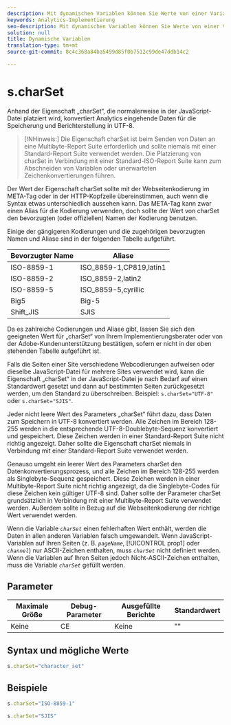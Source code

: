```yaml
---
description: Mit dynamischen Variablen können Sie Werte von einer Variablen in eine andere kopieren, ohne die vollständigen Werte mehrfach in die Bildanforderung auf Ihrer Site eingeben zu müssen.
keywords: Analytics-Implementierung
seo-description: Mit dynamischen Variablen können Sie Werte von einer Variablen in eine andere kopieren, ohne die vollständigen Werte mehrfach in die Bildanforderung auf Ihrer Site eingeben zu müssen.
solution: null
title: Dynamische Variablen
translation-type: tm+mt
source-git-commit: 8c4c368a84ba5499d85f0b7512c99de47ddb14c2

---
```



# s.charSet

Anhand der Eigenschaft „charSet“, die normalerweise in der JavaScript-Datei platziert wird, konvertiert Analytics eingehende Daten für die Speicherung und Berichterstellung in UTF-8.

>[!NHinweis:] Die Eigenschaft charSet ist beim Senden von Daten an eine Multibyte-Report Suite erforderlich und sollte niemals mit einer Standard-Report Suite verwendet werden. Die Platzierung von charSet in Verbindung mit einer Standard-ISO-Report Suite kann zum Abschneiden von Variablen oder unerwarteten Zeichenkonvertierungen führen.

Der Wert der Eigenschaft charSet sollte mit der Webseitenkodierung im META-Tag oder in der HTTP-Kopfzeile übereinstimmen, auch wenn die Syntax etwas unterschiedlich aussehen kann. Das META-Tag kann zwar einen Alias für die Kodierung verwenden, doch sollte der Wert von charSet den bevorzugten (oder offiziellen) Namen der Kodierung benutzen.

Einige der gängigeren Kodierungen und die zugehörigen bevorzugten Namen und Aliase sind in der folgenden Tabelle aufgeführt.

| Bevorzugter Name | Aliase |
|--- |--- |
| ISO-8859-1 | ISO_8859-1,CP819,latin1 |
| ISO-8859-2 | ISO_8859-2,latin2 |
| ISO-8859-5 | ISO_8859-5,cyrillic |
| Big5 | Big-5 |
| Shift_JIS | SJIS |

Da es zahlreiche Codierungen und Aliase gibt, lassen Sie sich den geeigneten Wert für „charSet“ von Ihrem Implementierungsberater oder von der Adobe-Kundenunterstützung bestätigen, sofern er nicht in der oben stehenden Tabelle aufgeführt ist.

Falls die Seiten einer Site verschiedene Webcodierungen aufweisen oder dieselbe JavaScript-Datei für mehrere Sites verwendet wird, kann die Eigenschaft „charSet“ in der JavaScript-Datei je nach Bedarf auf einen Standardwert gesetzt und dann auf bestimmten Seiten zurückgesetzt werden, um den Standard zu überschreiben. Beispiel: `s.charSet="UTF-8"` oder `s.charSet="SJIS"`.

Jeder nicht leere Wert des Parameters „charSet“ führt dazu, dass Daten zum Speichern in UTF-8 konvertiert werden. Alle Zeichen im Bereich 128-255 werden in die entsprechende UTF-8-Doublebyte-Sequenz konvertiert und gespeichert. Diese Zeichen werden in einer Standard-Report Suite nicht richtig angezeigt. Daher sollte die Eigenschaft charSet niemals in Verbindung mit einer Standard-Report Suite verwendet werden.

Genauso umgeht ein leerer Wert des Parameters charSet den Datenkonvertierungsprozess, und alle Zeichen im Bereich 128-255 werden als Singlebyte-Sequenz gespeichert. Diese Zeichen werden in einer Multibyte-Report Suite nicht richtig angezeigt, da die Singlebyte-Codes für diese Zeichen kein gültiger UTF-8 sind. Daher sollte der Parameter charSet grundsätzlich in Verbindung mit einer Multibyte-Report Suite verwendet werden. Außerdem sollte in Bezug auf die Webseitenkodierung der richtige Wert verwendet werden.

Wenn die Variable *`charSet`* einen fehlerhaften Wert enthält, werden die Daten in allen anderen Variablen falsch umgewandelt. Wenn JavaScript-Variablen auf Ihren Seiten (z. B. *`pageName`*, [!UICONTROL prop1] oder *`channel`*) nur ASCII-Zeichen enthalten, muss *`charSet`* nicht definiert werden. Wenn die Variablen auf Ihren Seiten jedoch Nicht-ASCII-Zeichen enthalten, muss die Variable *`charSet`* gefüllt werden.

## Parameter

| Maximale Größe | Debug-Parameter | Ausgefüllte Berichte | Standardwert |
|--- |--- |--- |--- |
| Keine | CE | Keine | "" |

## Syntax und mögliche Werte

```js
s.charSet="character_set"
```

## Beispiele

```js
s.charSet="ISO-8859-1"
```

```js
s.charSet="SJIS"
```
